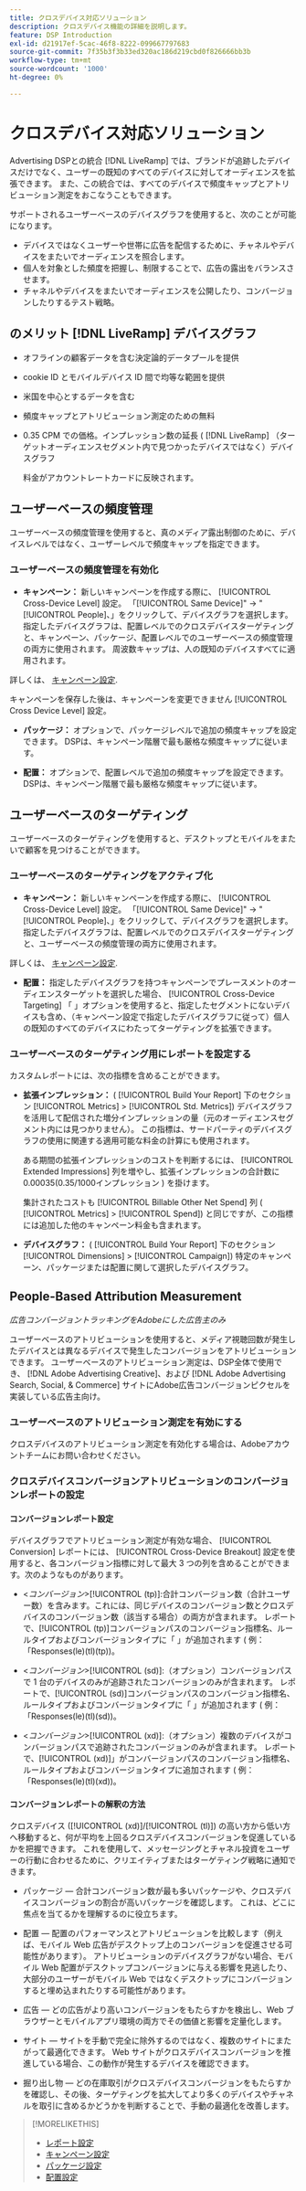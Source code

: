 ```yaml
---
title: クロスデバイス対応ソリューション
description: クロスデバイス機能の詳細を説明します。
feature: DSP Introduction
exl-id: d21917ef-5cac-46f8-8222-099667797683
source-git-commit: 7f35b3f3b33ed320ac186d219cbd0f826666bb3b
workflow-type: tm+mt
source-wordcount: '1000'
ht-degree: 0%

---
```


# クロスデバイス対応ソリューション

Advertising DSPとの統合 [!DNL LiveRamp] では、ブランドが追跡したデバイスだけでなく、ユーザーの既知のすべてのデバイスに対してオーディエンスを拡張できます。 また、この統合では、すべてのデバイスで頻度キャップとアトリビューション測定をおこなうこともできます。

サポートされるユーザーベースのデバイスグラフを使用すると、次のことが可能になります。

* デバイスではなくユーザーや世帯に広告を配信するために、チャネルやデバイスをまたいでオーディエンスを照合します。
* 個人を対象とした頻度を把握し、制限することで、広告の露出をバランスさせます。
* チャネルやデバイスをまたいでオーディエンスを公開したり、コンバージョンしたりするテスト戦略。

## のメリット [!DNL LiveRamp] デバイスグラフ

* オフラインの顧客データを含む決定論的データプールを提供

* cookie ID とモバイルデバイス ID 間で均等な範囲を提供

* 米国を中心とするデータを含む

* 頻度キャップとアトリビューション測定のための無料

* 0.35 CPM での価格。インプレッション数の延長 ( [!DNL LiveRamp] （ターゲットオーディエンスセグメント内で見つかったデバイスではなく）デバイスグラフ

   料金がアカウントレートカードに反映されます。

## ユーザーベースの頻度管理

ユーザーベースの頻度管理を使用すると、真のメディア露出制御のために、デバイスレベルではなく、ユーザーレベルで頻度キャップを指定できます。

### ユーザーベースの頻度管理を有効化

* **キャンペーン：** 新しいキャンペーンを作成する際に、 [!UICONTROL Cross-Device Level] 設定。 「[!UICONTROL Same Device]&quot; -> &quot;[!UICONTROL People]、」をクリックして、デバイスグラフを選択します。 指定したデバイスグラフは、配置レベルでのクロスデバイスターゲティングと、キャンペーン、パッケージ、配置レベルでのユーザーベースの頻度管理の両方に使用されます。 周波数キャップは、人の既知のデバイスすべてに適用されます。

詳しくは、 [キャンペーン設定](/help/dsp/campaign-management/campaigns/campaign-settings.md).

キャンペーンを保存した後は、キャンペーンを変更できません [!UICONTROL Cross Device Level] 設定。

* **パッケージ：**  オプションで、パッケージレベルで追加の頻度キャップを設定できます。 DSPは、キャンペーン階層で最も厳格な頻度キャップに従います。

* **配置：** オプションで、配置レベルで追加の頻度キャップを設定できます。 DSPは、キャンペーン階層で最も厳格な頻度キャップに従います。

## ユーザーベースのターゲティング

ユーザーベースのターゲティングを使用すると、デスクトップとモバイルをまたいで顧客を見つけることができます。

### ユーザーベースのターゲティングをアクティブ化

* **キャンペーン：** 新しいキャンペーンを作成する際に、 [!UICONTROL Cross-Device Level] 設定。 「[!UICONTROL Same Device]&quot; -> &quot;[!UICONTROL People]、」をクリックして、デバイスグラフを選択します。 指定したデバイスグラフは、配置レベルでのクロスデバイスターゲティングと、ユーザーベースの頻度管理の両方に使用されます。

詳しくは、 [キャンペーン設定](/help/dsp/campaign-management/campaigns/campaign-settings.md).

* **配置：** 指定したデバイスグラフを持つキャンペーンでプレースメントのオーディエンスターゲットを選択した場合、 [!UICONTROL Cross-Device Targeting] 「 」オプションを使用すると、指定したセグメントにないデバイスも含め、（キャンペーン設定で指定したデバイスグラフに従って）個人の既知のすべてのデバイスにわたってターゲティングを拡張できます。

### ユーザーベースのターゲティング用にレポートを設定する

カスタムレポートには、次の指標を含めることができます。

* **拡張インプレッション：** ( [!UICONTROL Build Your Report] 下のセクション [!UICONTROL Metrics] > [!UICONTROL Std. Metrics]) デバイスグラフを活用して配信された増分インプレッションの量（元のオーディエンスセグメント内には見つかりません）。 この指標は、サードパーティのデバイスグラフの使用に関連する適用可能な料金の計算にも使用されます。

   ある期間の拡張インプレッションのコストを判断するには、 [!UICONTROL Extended Impressions] 列を増やし、拡張インプレッションの合計数に$0.00035 ($0.35/1000インプレッション ) を掛けます。

   集計されたコストも [!UICONTROL Billable Other Net Spend] 列 ( [!UICONTROL Metrics] > [!UICONTROL Spend]) と同じですが、この指標には追加した他のキャンペーン料金も含まれます。

* **デバイスグラフ：** ( [!UICONTROL Build Your Report] 下のセクション [!UICONTROL Dimensions] > [!UICONTROL Campaign]) 特定のキャンペーン、パッケージまたは配置に関して選択したデバイスグラフ。

## People-Based Attribution Measurement

*広告コンバージョントラッキングをAdobeにした広告主のみ*

ユーザーベースのアトリビューションを使用すると、メディア視聴回数が発生したデバイスとは異なるデバイスで発生したコンバージョンをアトリビューションできます。 ユーザーベースのアトリビューション測定は、DSP全体で使用でき、 [!DNL Adobe Advertising Creative]、および [!DNL Adobe Advertising Search, Social, & Commerce] サイトにAdobe広告コンバージョンピクセルを実装している広告主向け。

### ユーザーベースのアトリビューション測定を有効にする

クロスデバイスのアトリビューション測定を有効化する場合は、Adobeアカウントチームにお問い合わせください。

### クロスデバイスコンバージョンアトリビューションのコンバージョンレポートの設定

#### コンバージョンレポート設定

デバイスグラフでアトリビューション測定が有効な場合、 [!UICONTROL Conversion] レポートには、 [!UICONTROL Cross-Device Breakout] 設定を使用すると、各コンバージョン指標に対して最大 3 つの列を含めることができます。次のようなものがあります。

* &lt;*コンバージョン*>[!UICONTROL (tp)]:合計コンバージョン数（合計ユーザー数）を含みます。これには、同じデバイスのコンバージョン数とクロスデバイスのコンバージョン数（該当する場合）の両方が含まれます。 レポートで、[!UICONTROL (tp)]コンバージョンパスのコンバージョン指標名、ルールタイプおよびコンバージョンタイプに「 」が追加されます ( 例：「Responses(le)(tl)(tp))。

* &lt;*コンバージョン*>[!UICONTROL (sd)]:（オプション）コンバージョンパスで 1 台のデバイスのみが追跡されたコンバージョンのみが含まれます。 レポートで、[!UICONTROL (sd)]コンバージョンパスのコンバージョン指標名、ルールタイプおよびコンバージョンタイプに「 」が追加されます ( 例：「Responses(le)(tl)(sd))。

* &lt;*コンバージョン*>[!UICONTROL (xd)]:（オプション）複数のデバイスがコンバージョンパスで追跡されたコンバージョンのみが含まれます。 レポートで、[!UICONTROL (xd)]」がコンバージョンパスのコンバージョン指標名、ルールタイプおよびコンバージョンタイプに追加されます ( 例：「Responses(le)(tl)(xd))。

#### コンバージョンレポートの解釈の方法

クロスデバイス ([!UICONTROL (xd)]/[!UICONTROL (tl)]) の高い方から低い方へ移動すると、何が平均を上回るクロスデバイスコンバージョンを促進しているかを把握できます。 これを使用して、メッセージングとチャネル投資をユーザーの行動に合わせるために、クリエイティブまたはターゲティング戦略に通知できます。

* パッケージ — 合計コンバージョン数が最も多いパッケージや、クロスデバイスコンバージョンの割合が高いパッケージを確認します。 これは、どこに焦点を当てるかを理解するのに役立ちます。

* 配置 — 配置のパフォーマンスとアトリビューションを比較します（例えば、モバイル Web 広告がデスクトップ上のコンバージョンを促進させる可能性があります）。 アトリビューションのデバイスグラフがない場合、モバイル Web 配置がデスクトップコンバージョンに与える影響を見逃したり、大部分のユーザーがモバイル Web ではなくデスクトップにコンバージョンすると埋め込まれたりする可能性があります。

* 広告 — どの広告がより高いコンバージョンをもたらすかを検出し、Web ブラウザーとモバイルアプリ環境の両方でその価値と影響を定量化します。

* サイト — サイトを手動で完全に除外するのではなく、複数のサイトにまたがって最適化できます。 Web サイトがクロスデバイスコンバージョンを推進している場合、この動作が発生するデバイスを確認できます。

* 掘り出し物 — どの在庫取引がクロスデバイスコンバージョンをもたらすかを確認し、その後、ターゲティングを拡大してより多くのデバイスやチャネルを取引に含めるかどうかを判断することで、手動の最適化を改善します。

>[!MORELIKETHIS]
>
>* [レポート設定](/help/dsp/reports/report-settings.md)
>* [キャンペーン設定](/help/dsp/campaign-management/campaigns/campaign-settings.md)
>* [パッケージ設定](/help/dsp/campaign-management/packages/package-settings.md)
>* [配置設定](/help/dsp/campaign-management/placements/placement-settings.md)

